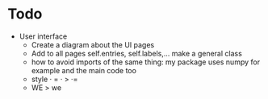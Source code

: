 # Todo
- User interface
  - Create a diagram about the UI pages
  - Add to all pages self.entries, self.labels,... make a general class
  - how to avoid imports of the same thing: my package uses numpy for example and the main code too
  - style · = · > ·=
  - WE > we